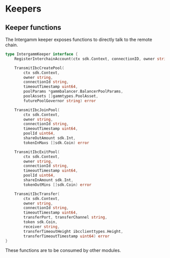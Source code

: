 <!--
order: 3
-->

# Keepers

## Keeper functions

The Intergamm keeper exposes functions to directly talk to the remote chain.

```go
type IntergammKeeper interface {
	RegisterInterchainAccount(ctx sdk.Context, connectionID, owner string) error

	TransmitIbcCreatePool(
		ctx sdk.Context,
		owner string,
		connectionId string,
		timeoutTimestamp uint64,
		poolParams *gammbalancer.BalancerPoolParams,
		poolAssets []gammtypes.PoolAsset,
		futurePoolGovernor string) error

	TransmitIbcJoinPool(
		ctx sdk.Context,
		owner string,
		connectionId string,
		timeoutTimestamp uint64,
		poolId uint64,
		shareOutAmount sdk.Int,
		tokenInMaxs []sdk.Coin) error

	TransmitIbcExitPool(
		ctx sdk.Context,
		owner string,
		connectionId string,
		timeoutTimestamp uint64,
		poolId uint64,
		shareInAmount sdk.Int,
		tokenOutMins []sdk.Coin) error

	TransmitIbcTransfer(
		ctx sdk.Context,
		owner string,
		connectionId string,
		timeoutTimestamp uint64,
		transferPort, transferChannel string,
		token sdk.Coin,
		receiver string,
		transferTimeoutHeight ibcclienttypes.Height,
		transferTimeoutTimestamp uint64) error
}
```

These functions are to be consumed by other modules.
